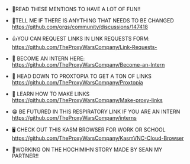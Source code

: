 - 🥳READ THESE MENTIONS TO HAVE A LOT OF FUN!!
  
- 🚨TELL ME IF THERE IS ANYTHING THAT NEEDS TO BE CHANGED https://github.com/orgs/community/discussions/147418
- 👍YOU CAN REQUEST LINKS IN LINK REQUESTS FORM: https://github.com/TheProxyWarsCompany/Link-Requests-
- 👋 BECOME AN INTERN HERE: https://github.com/TheProxyWarsCompany/Become-an-Intern
- 👀 HEAD DOWN TO PROXTOPIA TO GET A TON OF LINKS https://github.com/TheProxyWarsCompany/Proxtopia
- 🔗 LEARN HOW TO MAKE LINKS https://github.com/TheProxyWarsCompany/Make-proxy-links
- 😁 BE FUTURED IN THIS RESPIRATORY LINK IF YOU ARE AN INTERN https://github.com/TheProxyWarsCompany/interns
- 🖥 CHECK OUT THIS KASM BROWSER FOR WORK OR SCHOOL https://github.com/TheProxyWarsCompany/KasmVNC-Cloud-Browser
- 🧓WORKING ON THE HOCHIMIHN STORY MADE BY SEAN MY PARTNER!!
<!---
TheProxyWarsCompany/TheProxyWarsCompany is a ✨ special ✨ repository because its `README.md` (this file) appears on your GitHub profile.
You can click the Preview link to take a look at your changes.
--->
